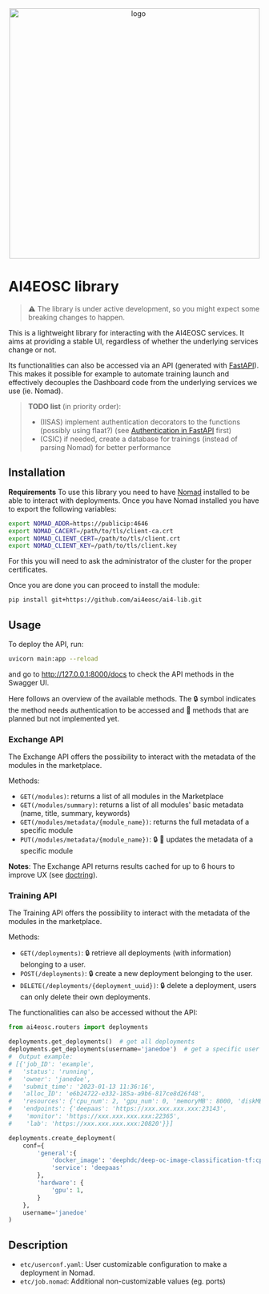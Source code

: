 <div align="center">
<img src="https://ai4eosc.eu/wp-content/uploads/sites/10/2022/09/horizontal-transparent.png" alt="logo" width="500"/>
</div>

# AI4EOSC library

> :warning: The library is under active development, so you might expect some breaking changes to happen. 

[//]: # ([![GitHub license]&#40;https://img.shields.io/github/license/ai4eosc/ai4eosc.svg&#41;]&#40;https://github.com/ai4eosc/ai4eosc/blob/master/LICENSE&#41;)
[//]: # ([![GitHub release]&#40;https://img.shields.io/github/release/ai4eosc/ai4eosc.svg&#41;]&#40;https://github.com/ai4eosc/ai4eosc/releases&#41;)
[//]: # ([![PyPI]&#40;https://img.shields.io/pypi/v/ai4eosc.svg&#41;]&#40;https://pypi.python.org/pypi/ai4eosc&#41;)
[//]: # ([![Python versions]&#40;https://img.shields.io/pypi/pyversions/ai4eosc.svg&#41;]&#40;https://pypi.python.org/pypi/ai4eosc&#41;)

This is a lightweight library for interacting with the AI4EOSC services. It aims at providing a stable UI, regardless of whether the underlying services change or not.

Its functionalities can also be accessed via an API (generated with [FastAPI](https://fastapi.tiangolo.com/)). 
This makes it possible for example to automate training launch and effectively decouples the Dashboard code from the underlying services we use (ie. Nomad).

> **TODO list** (in priority order):
> * (IISAS) implement authentication decorators to the functions (possibly using flaat?) (see [Authentication in FastAPI](https://fastapi.tiangolo.com/tutorial/security/) first)
> * (CSIC) if needed, create a database for trainings (instead of parsing Nomad) for better performance


## Installation

**Requirements**
To use this library you need to have [Nomad](https://developer.hashicorp.com/nomad/tutorials/get-started/get-started-install) installed to be able to interact with deployments.
Once you have Nomad installed you have to export the following variables:
```bash
export NOMAD_ADDR=https://publicip:4646
export NOMAD_CACERT=/path/to/tls/client-ca.crt
export NOMAD_CLIENT_CERT=/path/to/tls/client.crt
export NOMAD_CLIENT_KEY=/path/to/tls/client.key
```
For this you will need to ask the administrator of the cluster for the proper certificates.

Once you are done you can proceed to install the module:
```bash
pip install git+https://github.com/ai4eosc/ai4-lib.git
```


## Usage

To deploy the API, run:

```bash
uvicorn main:app --reload
```

and go to http://127.0.0.1:8000/docs to check the API methods in the Swagger UI.

Here follows an overview of the available methods. The :lock: symbol indicates the method needs authentication to be accessed and :red_circle: methods that are planned but not implemented yet.


### Exchange API

The Exchange API offers the possibility to interact with the metadata of the modules in the marketplace.

Methods:
* `GET(/modules)`: returns a list of all modules in the Marketplace
* `GET(/modules/summary)`: returns a list of all modules' basic metadata (name, title, summary, keywords)
* `GET(/modules/metadata/{module_name})`: returns the full metadata of a specific module
* `PUT(/modules/metadata/{module_name})`: :lock: :red_circle: updates the metadata of a specific module

**Notes**: The Exchange API returns results cached for up to 6 hours to improve UX (see [doctring](./ai4eosc/routers/modules.py)).

### Training API

The Training API offers the possibility to interact with the metadata of the modules in the marketplace.

Methods:
* `GET(/deployments)`: :lock: retrieve all deployments (with information) belonging to a user.
* `POST(/deployments)`: :lock: create a new deployment belonging to the user. 
* `DELETE(/deployments/{deployment_uuid})`: :lock: delete a deployment, users can only delete their own deployments.


The functionalities can also be accessed without the API:

```python
from ai4eosc.routers import deployments

deployments.get_deployments()  # get all deployments
deployments.get_deployments(username='janedoe')  # get a specific user's deployments
#  Output example:
# [{'job_ID': 'example',
#   'status': 'running',
#   'owner': 'janedoe',
#   'submit_time': '2023-01-13 11:36:16',
#   'alloc_ID': 'e6b24722-e332-185a-a9b6-817ce8d26f48',
#   'resources': {'cpu_num': 2, 'gpu_num': 0, 'memoryMB': 8000, 'diskMB': 300},
#   'endpoints': {'deepaas': 'https://xxx.xxx.xxx.xxx:23143',
#    'monitor': 'https://xxx.xxx.xxx.xxx:22365',
#    'lab': 'https://xxx.xxx.xxx.xxx:20820'}}]

deployments.create_deployment(
    conf={
        'general':{
            'docker_image': 'deephdc/deep-oc-image-classification-tf:cpu',
            'service': 'deepaas'
        },
        'hardware': {
            'gpu': 1,
        }     
    },
    username='janedoe'
)
```


## Description

* `etc/userconf.yaml`: User customizable configuration to make a deployment in Nomad.
* `etc/job.nomad`: Additional non-customizable values (eg. ports)
